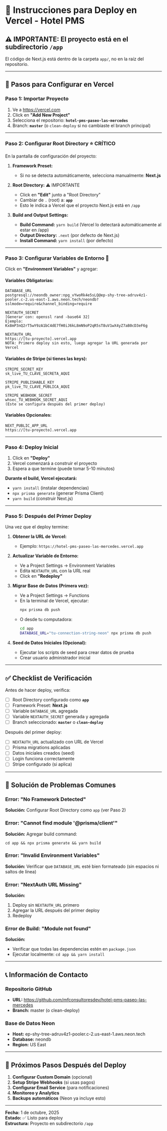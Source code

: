 
# 🚀 Instrucciones para Deploy en Vercel - Hotel PMS

## ⚠️ IMPORTANTE: El proyecto está en el subdirectorio `/app`

El código de Next.js está dentro de la carpeta `app/`, no en la raíz del repositorio.

---

## 📝 Pasos para Configurar en Vercel

### **Paso 1: Importar Proyecto**

1. Ve a https://vercel.com
2. Click en **"Add New Project"**
3. Selecciona el repositorio: **`hotel-pms-paseo-las-mercedes`**
4. Branch: **`master`** (o `clean-deploy` si no cambiaste el branch principal)

---

### **Paso 2: Configurar Root Directory** ⭐ CRÍTICO

En la pantalla de configuración del proyecto:

1. **Framework Preset:** 
   - Si no se detecta automáticamente, selecciona manualmente: **Next.js**

2. **Root Directory:** ⚠️ IMPORTANTE
   - Click en **"Edit"** junto a "Root Directory"
   - Cambiar de `.` (root) a: **`app`**
   - Esto le indica a Vercel que el proyecto Next.js está en `/app`

3. **Build and Output Settings:**
   - **Build Command:** `yarn build` (Vercel lo detectará automáticamente al estar en /app)
   - **Output Directory:** `.next` (por defecto de Next.js)
   - **Install Command:** `yarn install` (por defecto)

---

### **Paso 3: Configurar Variables de Entorno** 🔐

Click en **"Environment Variables"** y agregar:

#### **Variables Obligatorias:**

```env
DATABASE_URL
postgresql://neondb_owner:npg_vYwoRk4e5sLQ@ep-shy-tree-adruv4z1-pooler.c-2.us-east-1.aws.neon.tech/neondb?sslmode=require&channel_binding=require
```

```env
NEXTAUTH_SECRET
[Generar con: openssl rand -base64 32]
Ejemplo: Kx8mP3nQ2rT5wY9zA1bC4dE7fH0iJ6kL8mN9oP2qR5sT8uV1wX4yZ7aB0cD3eF6g
```

```env
NEXTAUTH_URL
https://[tu-proyecto].vercel.app
NOTA: Primero deploy sin esto, luego agregar la URL generada por Vercel
```

#### **Variables de Stripe (si tienes las keys):**

```env
STRIPE_SECRET_KEY
sk_live_TU_CLAVE_SECRETA_AQUI
```

```env
STRIPE_PUBLISHABLE_KEY
pk_live_TU_CLAVE_PUBLICA_AQUI
```

```env
STRIPE_WEBHOOK_SECRET
whsec_TU_WEBHOOK_SECRET_AQUI
(Este se configura después del primer deploy)
```

#### **Variables Opcionales:**

```env
NEXT_PUBLIC_APP_URL
https://[tu-proyecto].vercel.app
```

---

### **Paso 4: Deploy Inicial**

1. Click en **"Deploy"**
2. Vercel comenzará a construir el proyecto
3. Espera a que termine (puede tomar 5-10 minutos)

**Durante el build, Vercel ejecutará:**
- `yarn install` (instalar dependencias)
- `npx prisma generate` (generar Prisma Client)
- `yarn build` (construir Next.js)

---

### **Paso 5: Después del Primer Deploy**

Una vez que el deploy termine:

1. **Obtener la URL de Vercel:**
   - Ejemplo: `https://hotel-pms-paseo-las-mercedes.vercel.app`

2. **Actualizar Variable de Entorno:**
   - Ve a Project Settings → Environment Variables
   - Edita `NEXTAUTH_URL` con la URL real
   - Click en **"Redeploy"**

3. **Migrar Base de Datos (Primera vez):**
   - Ve a Project Settings → Functions
   - En la terminal de Vercel, ejecutar:
     ```bash
     npx prisma db push
     ```
   - O desde tu computadora:
     ```bash
     cd app
     DATABASE_URL="tu-connection-string-neon" npx prisma db push
     ```

4. **Seed de Datos Iniciales (Opcional):**
   - Ejecutar los scripts de seed para crear datos de prueba
   - Crear usuario administrador inicial

---

## ✅ Checklist de Verificación

Antes de hacer deploy, verifica:

- [ ] Root Directory configurado como **`app`**
- [ ] Framework Preset: **Next.js**
- [ ] Variable `DATABASE_URL` agregada
- [ ] Variable `NEXTAUTH_SECRET` generada y agregada
- [ ] Branch seleccionado: **`master`** o **`clean-deploy`**

Después del primer deploy:

- [ ] `NEXTAUTH_URL` actualizado con URL de Vercel
- [ ] Prisma migrations aplicadas
- [ ] Datos iniciales creados (seed)
- [ ] Login funciona correctamente
- [ ] Stripe configurado (si aplica)

---

## 🐛 Solución de Problemas Comunes

### **Error: "No Framework Detected"**
**Solución:** Configurar Root Directory como `app` (ver Paso 2)

### **Error: "Cannot find module '@prisma/client'"**
**Solución:** Agregar build command:
```
cd app && npx prisma generate && yarn build
```

### **Error: "Invalid Environment Variables"**
**Solución:** Verificar que `DATABASE_URL` esté bien formateado (sin espacios ni saltos de línea)

### **Error: "NextAuth URL Missing"**
**Solución:** 
1. Deploy sin `NEXTAUTH_URL` primero
2. Agregar la URL después del primer deploy
3. Redeploy

### **Error de Build: "Module not found"**
**Solución:** 
- Verificar que todas las dependencias estén en `package.json`
- Ejecutar localmente: `cd app && yarn install`

---

## 📞 Información de Contacto

### Repositorio GitHub
- **URL:** https://github.com/mfconsultoresdev/hotel-pms-paseo-las-mercedes
- **Branch:** master (o clean-deploy)

### Base de Datos Neon
- **Host:** ep-shy-tree-adruv4z1-pooler.c-2.us-east-1.aws.neon.tech
- **Database:** neondb
- **Region:** US East

---

## 🎯 Próximos Pasos Después del Deploy

1. **Configurar Custom Domain** (opcional)
2. **Setup Stripe Webhooks** (si usas pagos)
3. **Configurar Email Service** (para notificaciones)
4. **Monitoreo y Analytics**
5. **Backups automáticos** (Neon ya incluye esto)

---

**Fecha:** 1 de octubre, 2025  
**Estado:** ✅ Listo para deploy  
**Estructura:** Proyecto en subdirectorio `/app`
